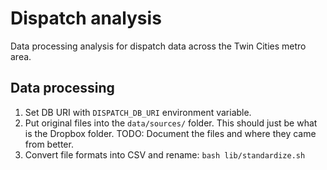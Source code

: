 # Dispatch analysis

Data processing analysis for dispatch data across the Twin Cities metro area.

## Data processing

1. Set DB URI with `DISPATCH_DB_URI` environment variable.
1. Put original files into the `data/sources/` folder. This should just be what is the Dropbox folder. TODO: Document the files and where they came from better.
1. Convert file formats into CSV and rename: `bash lib/standardize.sh`
